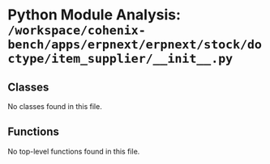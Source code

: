 # Python Module Analysis: `/workspace/cohenix-bench/apps/erpnext/erpnext/stock/doctype/item_supplier/__init__.py`

## Classes

No classes found in this file.


## Functions

No top-level functions found in this file.
